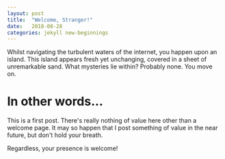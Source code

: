 ```yaml
---
layout: post
title:  "Welcome, Stranger!"
date:   2018-08-28
categories: jekyll new-beginnings
---
```


Whilst navigating the turbulent waters of the internet, you happen upon an island. This island appears fresh yet unchanging, covered in a sheet of unremarkable sand. What mysteries lie within? Probably none. You move on.

# In other words...

This is a first post. There's really nothing of value here other than a welcome page. It may so happen that I post something of value in the near future, but don't hold your breath.

Regardless, your presence is welcome!
